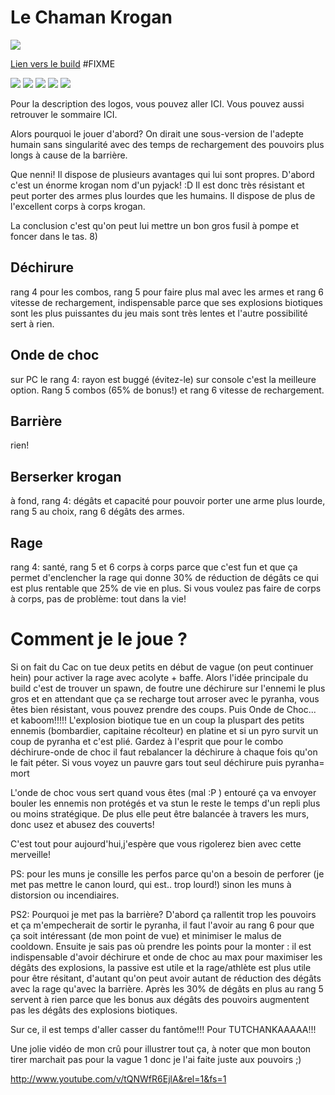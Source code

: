 Le Chaman Krogan
================

<img src="http://img15.hostingpics.net/pics/187789ChamanKrogan.png" />

[Lien vers le build]() #FIXME


<img src="https://raw.githubusercontent.com/tst2005/me3/master/static/img/logo1-or-et-platine.png" />
<img src="https://raw.githubusercontent.com/tst2005/me3/master/static/img/logo2-3etoiles.png" />
<img src="https://raw.githubusercontent.com/tst2005/me3/master/static/img/logo3-jaune.png" />
<img src="https://raw.githubusercontent.com/tst2005/me3/master/static/img/logo4-2etoiles.png" />
<img src="https://raw.githubusercontent.com/tst2005/me3/master/static/img/logo5-2etoiles.png" />

Pour la description des logos, vous pouvez aller ICI. Vous pouvez aussi retrouver le sommaire ICI.


Alors pourquoi le jouer d'abord? On dirait une sous-version de l'adepte humain sans singularité avec des temps de rechargement des pouvoirs plus longs à cause de la barrière.

Que nenni! Il dispose de plusieurs avantages qui lui sont propres. D'abord c'est un énorme krogan nom d'un pyjack!  :D Il est donc très résistant et peut porter des armes plus lourdes que les humains. Il dispose de plus de l'excellent corps à corps krogan.

La conclusion c'est qu'on peut lui mettre un bon gros fusil à pompe et foncer dans le tas.  8)

## Déchirure

rang 4 pour les combos, rang 5 pour faire plus mal avec les armes et rang 6 vitesse de rechargement, indispensable parce que ses explosions biotiques sont les plus puissantes du jeu mais sont très lentes et l'autre possibilité sert à rien.

## Onde de choc

sur PC le rang 4: rayon est buggé (évitez-le) sur console c'est la meilleure option. Rang 5 combos (65% de bonus!) et rang 6 vitesse de rechargement.

## Barrière

rien!

## Berserker krogan

à fond, rang 4: dégâts et capacité pour pouvoir porter une arme plus lourde, rang 5 au choix, rang 6 dégâts des armes.

## Rage

rang 4: santé, rang 5 et 6 corps à corps parce que c'est fun et que ça permet d'enclencher la rage qui donne 30% de réduction de dégâts ce qui est plus rentable que 25% de vie en plus. Si vous voulez pas faire de corps à corps, pas de problème: tout dans la vie!


Comment je le joue ?
====================

Si on fait du Cac on tue deux petits en début de vague (on peut continuer hein) pour activer la rage avec acolyte + baffe.
Alors l'idée principale du build c'est de trouver un spawn, de foutre une déchirure sur l'ennemi le plus gros et en attendant que ça se recharge tout arroser avec le pyranha, vous êtes bien résistant, vous pouvez prendre des coups. Puis Onde de Choc... et kaboom!!!!! L'explosion biotique tue en un coup la pluspart des petits ennemis (bombardier, capitaine récolteur) en platine et si un pyro survit un coup de pyranha et c'est plié. Gardez à l'esprit que pour le combo déchirure-onde de choc il faut rebalancer la déchirure à chaque fois qu'on le fait péter.
Si vous voyez un pauvre gars tout seul déchirure puis pyranha= mort

L'onde de choc vous sert quand vous êtes (mal  :P ) entouré ça va envoyer bouler les ennemis non protégés et va stun le reste le temps d'un repli plus ou moins stratégique. De plus elle peut être balancée à travers les murs, donc usez et abusez des couverts!

C'est tout pour aujourd'hui,j'espère que vous rigolerez bien avec cette merveille!

PS: pour les muns je consille les perfos parce qu'on a besoin de perforer (je met pas mettre le canon lourd, qui est.. trop lourd!) sinon les muns à distorsion ou incendiaires.

PS2: Pourquoi je met pas la barrière? D'abord ça rallentit trop les pouvoirs et ça m'empecherait de sortir le pyranha, il faut l'avoir au rang 6 pour que ça soit intéressant (de mon point de vue) et minimiser le malus de cooldown. Ensuite je sais pas où prendre les points pour la monter : il est indispensable d'avoir déchirure et onde de choc au max pour maximiser les dégâts des explosions, la passive est utile et la rage/athlète est plus utile pour être résitant, d'autant qu'on peut avoir autant de réduction des dégâts avec la rage qu'avec la barrière. Après les 30% de dégâts en plus au rang 5 servent à rien parce que les bonus aux dégâts des pouvoirs augmentent pas les dégâts des explosions biotiques.

Sur ce, il est temps d'aller casser du fantôme!!! Pour TUTCHANKAAAAA!!!

Une jolie vidéo de mon crû pour illustrer tout ça, à noter que mon bouton tirer marchait pas pour la vague 1 donc je l'ai faite juste aux pouvoirs  ;)

http://www.youtube.com/v/tQNWfR6EjlA&rel=1&fs=1


